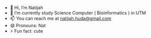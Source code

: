 - 👋 Hi, I’m Natijah
- 🌱 I’m currently study Science Computer ( Bioinformatics ) in UTM
- 📫 You can reach me at natijah.huda@gmail.com
- 😄 Pronouns: Nat
- ⚡ Fun fact: cute

<!---
nat is a ✨ special ✨ repository because its `README.md` (this file) appears on your GitHub profile.
You can click the Preview link to take a look at your changes.
--->
